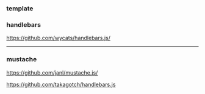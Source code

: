### template

### handlebars
https://github.com/wycats/handlebars.js/

---

### mustache
https://github.com/janl/mustache.js/

https://github.com/takagotch/handlebars.js

```
```

```
```

```
```









